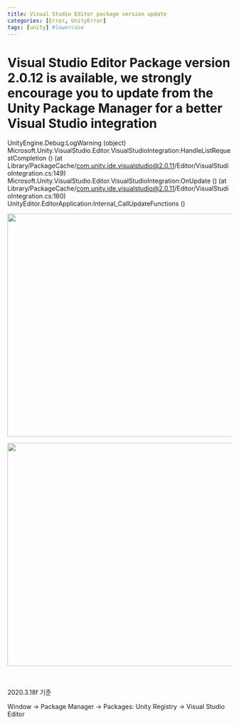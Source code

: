 ```yaml
---
title: Visual Studio Editor package version update
categories: [Error, UnityError]
tags: [unity] #lowercase    
---
```


# Visual Studio Editor Package version 2.0.12 is available, we strongly encourage you to update from the Unity Package Manager for a better Visual Studio integration

UnityEngine.Debug:LogWarning (object)
Microsoft.Unity.VisualStudio.Editor.VisualStudioIntegration:HandleListRequestCompletion () (at Library/PackageCache/com.unity.ide.visualstudio@2.0.11/Editor/VisualStudioIntegration.cs:149)
Microsoft.Unity.VisualStudio.Editor.VisualStudioIntegration:OnUpdate () (at Library/PackageCache/com.unity.ide.visualstudio@2.0.11/Editor/VisualStudioIntegration.cs:160)
UnityEditor.EditorApplication:Internal_CallUpdateFunctions ()




<img src="https://user-images.githubusercontent.com/37606666/148201602-bd0815bf-aa43-4a54-a802-bfdc986be0a8.png" width="800" height="500">



<img src="https://user-images.githubusercontent.com/37606666/148201767-de0b97b4-27fe-4ca1-a6c2-141a051f02ea.png
" width="800" height="500">




　　　　　　　　　　　　　　　　　　　　　　　　　　　　　　　　　　　　　　　　　　　　　　　　
　　　　　　


2020.3.18f 기준

Window -> Package Manager -> Packages: Unity Registry -> Visual Studio Editor


